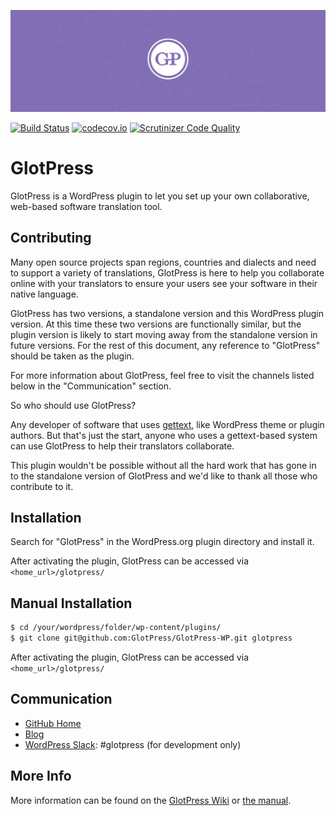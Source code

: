 ![GlotPress](.github/banner.png)

[![Build Status](https://travis-ci.org/GlotPress/GlotPress-WP.svg?branch=develop)](https://travis-ci.org/GlotPress/GlotPress-WP) [![codecov.io](https://codecov.io/github/GlotPress/GlotPress-WP/coverage.svg?branch=develop)](https://codecov.io/github/GlotPress/GlotPress-WP?branch=develop) [![Scrutinizer Code Quality](https://scrutinizer-ci.com/g/GlotPress/GlotPress-WP/badges/quality-score.png?b=develop)](https://scrutinizer-ci.com/g/GlotPress/GlotPress-WP/?branch=develop)

# GlotPress

GlotPress is a WordPress plugin to let you set up your own collaborative, web-based software translation tool.

## Contributing

Many open source projects span regions, countries and dialects and need to support a variety of translations, GlotPress is here to help you collaborate online with your translators to ensure your users see your software in their native language.

GlotPress has two versions, a standalone version and this WordPress plugin version.  At this time these two versions are functionally similar, but the plugin version is likely to start moving away from the standalone version in future versions.  For the rest of this document, any reference to "GlotPress" should be taken as the plugin.

For more information about GlotPress, feel free to visit the channels listed below in the "Communication" section.

So who should use GlotPress?

Any developer of software that uses [gettext](http://www.gnu.org/software/gettext/), like WordPress theme or plugin authors.  But that's just the start, anyone who uses a gettext-based system can use GlotPress to help their translators collaborate.

This plugin wouldn't be possible without all the hard work that has gone in to the standalone version of GlotPress and we'd like to thank all those who contribute to it.

## Installation

Search for "GlotPress" in the WordPress.org plugin directory and install it.

After activating the plugin, GlotPress can be accessed via `<home_url>/glotpress/`

## Manual Installation
```bash
$ cd /your/wordpress/folder/wp-content/plugins/
$ git clone git@github.com:GlotPress/GlotPress-WP.git glotpress
```

After activating the plugin, GlotPress can be accessed via `<home_url>/glotpress/`


## Communication

* [GitHub Home](https://github.com/GlotPress/GlotPress-WP)
* [Blog](https://glotpress.blog)
* [WordPress Slack](https://chat.wordpress.org/): #glotpress (for development only)

## More Info

More information can be found on the [GlotPress Wiki](https://github.com/GlotPress/GlotPress-WP/wiki/) or [the manual](https://glotpress.blog/the-manual/).
